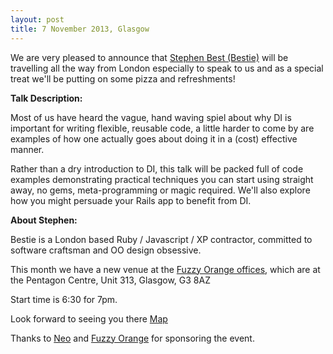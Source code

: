 ```yaml
---
layout: post
title: 7 November 2013, Glasgow
---
```


We are very pleased to announce that [Stephen Best (Bestie)](https://twitter.com/thebestie) will be travelling all the way from London especially to speak to us and as a special treat we'll be putting on some pizza and refreshments!



__Talk Description:__

Most of us have heard the vague, hand waving spiel about why DI is important for writing flexible, reusable code, a little harder to come by are examples of how one actually goes about doing it in a (cost) effective manner.


Rather than a dry introduction to DI, this talk will be packed full of code examples demonstrating practical techniques you can start using straight away, no gems, meta-programming or magic required. We'll also explore how you might persuade your Rails app to benefit from DI.


__About Stephen:__

Bestie is a London based Ruby / Javascript / XP contractor, committed to software craftsman and OO design obsessive.




This month we have a new venue at the [Fuzzy Orange offices](http://fuzzyorange.co.uk/), which are at the 
Pentagon Centre, 
Unit 313, 
Glasgow,
G3 8AZ

Start time is 6:30 for 7pm.

Look forward to seeing you there [Map](https://maps.google.co.uk/maps?q=G3+8AZ&hl=en&sll=53.800651,-4.064941&sspn=15.822054,30.080566&t=h&hnear=Glasgow+G3+8AZ,+United+Kingdom&z=17)

Thanks to [Neo](http://neo.com) and [Fuzzy Orange](http://fuzzyorange.co.uk/) for sponsoring the event.